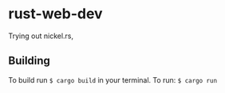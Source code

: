 # rust-web-dev
Trying out nickel.rs,

## Building
To build run `$ cargo build` in your terminal.
To run: `$ cargo run`
